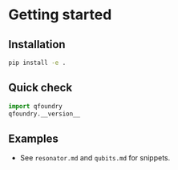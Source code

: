 # Getting started

## Installation
```bash
pip install -e .
```

## Quick check
```python
import qfoundry
qfoundry.__version__
```

## Examples
- See `resonator.md` and `qubits.md` for snippets.

